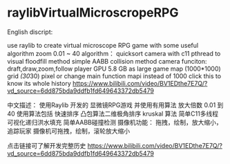 # raylibVirtualMicroscropeRPG
English discript:


use raylib to create virtual microscope RPG game with some useful algorithm
zoom 0.01 ~ 40
algorithm： quicksort camera
with c11 pthread to visual floodfill method
simple AABB collision method
camera funciton:  draft,draw,zoom,follow player
GPU 5.8 GB as large game map (1000*1000) grid *(30*30) pixel
or change main function mapi instead of 1000
click this to know its whole history 
https://www.bilibili.com/video/BV1EDthe7E7Q/?vd_source=6dd875bda9ddfb1fd649643372db5479



中文描述：
使用Raylib 开发的 显微镜RPG游戏 并使用有用算法
放大倍数 0.01 到 40
使用算法包括 快速排序 凸包算法二维极角排序 kruskal 算法 
简单C11多线程 可视化递归洪水填充
简单AABB碰撞检测
摄像机功能： 拖拽，绘制，放大缩小，追踪玩家
摄像机可拖拽，绘制，滚轮放大缩小

点击链接可了解开发完整历史
https://www.bilibili.com/video/BV1EDthe7E7Q/?vd_source=6dd875bda9ddfb1fd649643372db5479
